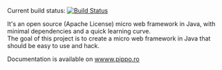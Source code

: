 Current build status: [![Build Status](https://travis-ci.org/decebals/pippo.png?branch=master)](https://travis-ci.org/decebals/pippo)   

It's an open source (Apache License) micro web framework in Java, with minimal dependencies and a quick learning curve.     
The goal of this project is to create a micro web framework in Java that should be easy to use and hack.      

Documentation is available on [wwww.pippo.ro](http://www.pippo.ro)
